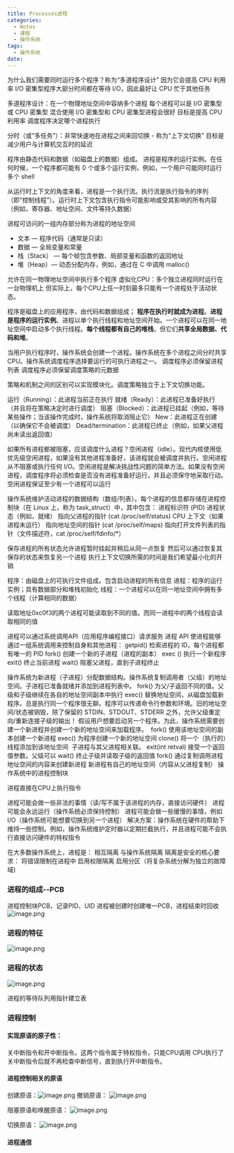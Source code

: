 ```yaml
---
title: Processes进程
categories:
  - Notes
  - 课程
  - 操作系统
tags:
  - 操作系统
date:
---
```

为什么我们需要同时运行多个程序？称为“多道程序设计” 因为它会提高 CPU 利用率 
I/O 密集型程序大部分时间都在等待 I/O，因此最好让 CPU 忙于其他任务

多道程序设计：在一个物理地址空间中容纳多个进程 每个进程可以是 I/O 密集型或 CPU 密集型 混合使用 I/O 密集型和 CPU 密集型进程会很好 目标是提高 CPU 利用率 调度程序决定哪个进程执行

分时（或“多任务”）：非常快速地在进程之间来回切换 - 称为“上下文切换” 
目标是减少用户与计算机交互时的延迟

程序由静态代码和数据（如磁盘上的数据）组成。 进程是程序的运行实例。在任何时候，一个程序都可能有 0 个或多个运行实例，例如，一个用户可能同时运行多个 shell

从运行时上下文的角度来看，进程是一个执行流。执行流是​​执行指令的序列（即“控制线程”）。运行时上下文包含执行指令可能影响或受其影响的所有内容（例如，寄存器、地址空间、文件等持久数据）

进程可访问的一组内存部分称为进程的地址空间 
- 文本 — 程序代码（通常是只读） 
- 数据 — 全局变量和常量 
- 栈（Stack） — 每个帧包含参数、局部变量和函数的返回地址 
- 堆（Heap）— 动态分配内存，例如，通过在 C 中调用 malloc()

允许在同一物理地址空间中执行多个程序 
虚拟化CPU：多个独立进程同时运行在一台物理机上 但实际上，每个CPU上任一时刻最多只能有一个进程处于活动状态。

程序是磁盘上的应用程序，由代码和数据组成；
**程序在执行时就成为进程**。**进程是程序的运行实例**。进程以单个执行线程和地址空间开始。一个进程可以在同一地址空间中启动多个执行线程。**每个线程都有自己的堆栈**，但它们**共享全局数据、代码和堆**。

当用户执行程序时，操作系统会创建一个进程。操作系统在多个进程之间分时共享 CPU。操作系统调度程序选择要运行的可执行进程之一。
调度程序必须保留进程列表 
调度程序必须保留调度策略的元数据

策略和机制之间的区别可以实现模块化。调度策略独立于上下文切换功能。

运行（Running）：此进程当前正在执行 
就绪（Ready）：此进程已准备好执行（并且将在策略决定时进行调度） 
阻塞（Blocked）：此进程已挂起（例如，等待某些操作；当该操作完成时，操作系统将取消阻止它） 
New：此进程正在创建（以确保它不会被调度） Dead/termination：此进程已终止（例如，如果父进程尚未读出返回值）

如果所有进程都被阻塞，应该调度什么进程？空闲进程（idle）。现代内核使用低优先级空闲进程，如果没有其他进程准备好，该进程就会被调度并执行。空闲进程从不阻塞或执行任何 I/O。空闲进程是解决挑战性问题的简单方法。如果没有空闲进程，调度程序将必须检查是否没有进程准备好运行，并且必须保守地采取行动。空闲进程保证至少有一个进程可以运行

操作系统维护活动进程的数据结构（数组/列表）。每个进程的信息都存储在进程控制块（在 Linux 上，称为 task_struct）中，其中包含： 
进程标识符 (PID) 
进程状态（例如，就绪） 
指向父进程的指针 (cat /proc/self/status) 
CPU 上下文（如果进程未运行） 
指向地址空间的指针 (cat /proc/self/maps) 
指向打开文件列表的指针（文件描述符，cat /proc/self/fdinfo/\*）

保存进程的所有状态允许进程暂时挂起并稍后从同一点恢复
然后可以通过恢复其保存的状态来恢复另一个进程
执行上下文切换所需的时间是我们希望最小化的开销

程序：由磁盘上的可执行文件组成。包含启动进程的所有信息 
进程：程序的运行实例；具有数据部分和堆栈初始化
线程：一个进程可以在同一地址空间中拥有多个线程（计算相同的数据）

读取地址0xc0f3的两个进程可能读取到不同的值。而同一进程中的两个线程会读取相同的值

进程可以通过系统调用API（应用程序编程接口）请求服务
进程 API 使进程能够通过一组系统调用来控制自身和其他进程： 
getpid() 检索进程的 ID，每个进程都有唯一的 PID 
fork() 创建一个新的子进程（进程的副本） 
exec () 执行一个新程序 
exit() 终止当前进程 
wait() 阻塞父进程，直到子进程终止

操作系统为新进程（子进程）分配数据结构。操作系统复制调用者（父级）的地址空间。子进程已准备就绪并添加到进程列表中。 fork() 为父/子返回不同的值。父级和子级继续在各自的地址空间副本中执行
exec() 替换地址空间，从磁盘加载新程序。总是执行同一个程序很无聊。程序可以传递命令行参数和环境。旧的地址空间/状态被销毁，除了保留的 STDIN、STDOUT、STDERR 之外，允许父级重定向/重新连接子级的输出！
假设用户想要启动另一个程序。为此，操作系统需要创建一个新进程并创建一个新的地址空间来加载程序。
 fork() 使用该地址空间的副本创建一个新进程 exec() 为程序创建一个新的地址空间 clone() 将一个（执行的）线程添加到该地址空间
 子进程与其父进程相关联。 exit(int retval) 接受一个返回值参数。父级可以 wait() 终止子级并读取子级的返回值
fork() 通过复制调用进程地址空间的内容来创建新进程 新进程有自己的地址空间（内容从父进程复制） 操作系统中的进程控制块

进程直接在CPU上执行指令

进程可能会做一些非法的事情（读/写不属于该进程的内存，直接访问硬件） 进程可能会永远运行（操作系统必须保持控制） 进程可能会做一些缓慢的事情，例如 I/O（操作系统可能想要切换到另一个进程）
解决方案：操作系统在硬件的帮助下维持一些控制。例如，操作系统维护定时器以定期拦截执行，并且进程可能不会执行直接访问硬件的特权指令

在大多数操作系统上，进程是： 相互隔离 与操作系统隔离 隔离是安全的核心要求： 将错误限制在进程中 启用权限隔离 启用分区（将复杂系统分解为独立的故障域)


### 进程的组成--PCB
进程控制块PCB，记录PID、UID
进程被创建时创建唯一PCB，进程结束时回收
![image.png](https://cdn.jsdelivr.net/gh/zhengyangWang1/image@main/img/20231102232517.png)

### 进程的特征
![image.png](https://cdn.jsdelivr.net/gh/zhengyangWang1/image@main/img/20231102232654.png)

### 进程的状态
![image.png](https://cdn.jsdelivr.net/gh/zhengyangWang1/image@main/img/20231102233236.png)

进程的等待队列用指针建立表

### 进程控制
#### 实现原语的原子性：
关中断指令和开中断指令。这两个指令属于特权指令，只能CPU调用
CPU执行了关中断指令后就不再检查中断信号，直到执行开中断指令。

#### 进程控制相关的原语
创建原语：![image.png](https://cdn.jsdelivr.net/gh/zhengyangWang1/image@main/img/20231102234319.png)
撤销原语：
![image.png](https://cdn.jsdelivr.net/gh/zhengyangWang1/image@main/img/20231102234559.png)

阻塞原语和唤醒原语：
![image.png](https://cdn.jsdelivr.net/gh/zhengyangWang1/image@main/img/20231102234718.png)

切换原语：
![image.png](https://cdn.jsdelivr.net/gh/zhengyangWang1/image@main/img/20231102235107.png)


#### 进程通信
 
